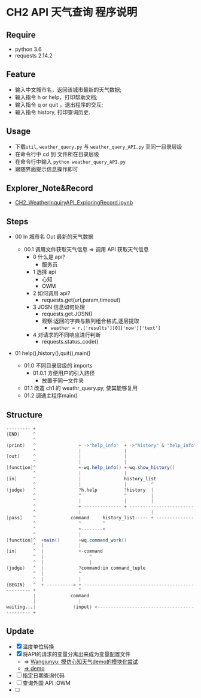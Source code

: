 # CH2  API 天气查询 程序说明

## Require

- python 3.6
- requests 2.14.2

## Feature

- 输入中文城市名，返回该城市最新的天气数据;
- 输入指令 h or help，打印帮助文档;
- 输入指令 q or quit ，退出程序的交互;
- 输入指令 history, 打印查询历史.

## Usage

- 下载`util`, `weather_query.py` 与 `weather_query_API.py` 至同一目录层级
- 在命令行中 cd 到 文件所在目录层级
- 在命令行中输入 `python weather_query_API.py`
- 跟随界面提示信息操作即可

## Explorer_Note&Record

- [CH2\_WeatherInquiryAPI\_ExploringRecord.ipynb](https://github.com/NBR-hugh/Py101-004/blob/master/Chap2/note/CH2_WeatherInquiryAPI_ExploringRecord.ipynb)

## Steps

- 00 In 城市名 Out 最新的天气数据
    - 00.1 调用文件获取天气信息 => 调用 API 获取天气信息
        - 0 什么是 api?
            - 服务员
        - 1 选择 api
            - 心知
            - OWM
        - 2 如何调用 api?
            - requests.get(url,param,timeout)
        - 3 JOSN 信息如何处理
            - requests.get.JOSN()
            - 观察:返回的字典与数列组合格式,逐层提取
                - `weather = r.['results'][0]['now']['text']`
        - 4 对请求的不同响应进行判断
            - requests.status_code()

- 01 help(),history(),quit(),main()
    - 01.0 不同目录层级的 imports
        - 01.0.1 方便用户的引入路径
            - 放置于同一文件夹
    - 01.1 改造 ch1 的 weathr_query.py, 使其能够复用
    - 01.2 调通主程序main()

## Structure


```java
--------- +
{END}     ^                                                               + ->exit()
          ^                                                               |
(print)   ^                + ->"help_info"  + ->"history" & "help_info"   |               + ->"c error"    + -> "city,weather,temp"            + -> 'NOT FOND'
          ^                |                |                             |               |                |                                   |
[out]     ^                |                |                             |               |                +-> weather_dict,history_list       +-------> + ---> +
          ^                |                |                             |               |                |                                   |         ^      |
[function]^                +-wq.help_info() +-wq.show_history()           +-wq.quit()     |                +-json_handle()                     |         |      |
          ^                |                |                             |               |                |                                   |         |      |
[in]      ^                |                history_list                  +history_list   |                +response,weather_dict,history_list |         |      |
          ^                |                |         ^                   |         ^     |                |                   ^         ^     |         |      |
(judge)   ^                ?h,help          ?history  |                   ?quit     |     ?else            ?200                |         |     ?404      ?else  |
          ^                ^                ^         |                   ^         |     ^                ^                   |         |     ^         ^      |
          ^                |                |         |                   |         |     |                |                   |         |     |         |      |
          ^                + -------------- + --------------------------- + ------------- +                + --------------------------------- + ------- +      |
          ^                |                          |                             |                      |                   |         |                      |
[pass]    ^             command     history_list----- + --------------------------- +             response.status_code         |         |                      |
          ^                ^        ^                                                                      ^                   |         |                      |
          ^                +--------+                                                                      |                   |         |                      |
          ^                |                                                                               |                   |         |                      |
[function]^  +main()       +wq.command_work()                                                              +get_API_requests() |         |                      |
          ^  |             |                                                                               |                   |         |                      |
[in]      ^  |             +-command                                                                       +city,    weather_dict,history_list                  |
          ^  |                 ^                                                                           ^              ^        ^                            |
          ^  |                 |                                                                           |              |        |                            |
(judge)   ^  |             ?command:in command_tuple                                                       ?command:else  |        |                            |
          ^  |             ^                                                                               |              |        |                            |
          ^  |             |                                                                               |              |        |                            |
{BEGIN}   ^  + ----------> + ----------------------------------------------------------------------------- + ------------ + ------ +                            |
--------- +                ^                                                                                                                                    |
          |             command                                                                                                                                 |
          |                |                                                                                                                                    |
waiting...|              (input) <----------------------------------------------------------------------------------------------------------------------------- +
--------- +
```

## Update

- [x] 温度单位转换
- [x] 将API的请求的变量分离出来成为变量配置文件
    - => [Wangjunyu: 模仿心知天气demo的模块化尝试](https://github.com/Hugo1030/Py101-004/commit/e39f2cf738e527b5dbef1dbc3d2d8ec0f93859bf##commitcomment-23845207)
    - [=> demo](https://github.com/seniverse/seniverse-api-demos/blob/master/python/utils/const_value.py)
- [ ] 指定日期查询代码
- [ ] 查询外国 API :OWM
- [ ] 




